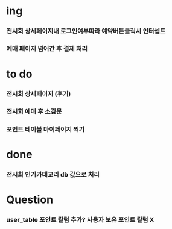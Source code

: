 # ing
### 전시회 상세페이지내 로그인여부따라 예약버튼클릭시 인터셉트
### 예매 페이지 넘어간 후 결제 처리

# to do
### 전시회 상세페이지 (후기)
### 전시회 예매 후 소감문
### 포인트 테이블 마이페이지 찍기

# done
### 전시회 인기카테고리 db 값으로 처리

# Question
### user_table 포인트 칼럼 추가? 사용자 보유 포인트 칼럼 X
